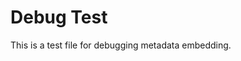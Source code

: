 <!--
============================================================
MARKPDFDOWN CONVERSION METADATA
============================================================
File: debug_test.md
Converted: 2025-07-16 13:38:17
Source PDF: Unknown
Batch ID: batch_6877d5cf9db48190aff4f8e23e5e61c9
Session ID: 20250716_143545
------------------------------------------------------------
PROCESSING DETAILS:
Pages Processed: Unknown
API Cost: $0.0000
Cost per Page: $0.0000
Tokens Used: Unknown
Post-Processing: Linted (47 fixes applied)
Size Optimization: 203,847 bytes saved
------------------------------------------------------------
BATCH CONTEXT:
Total Files in Batch: 3
Total Batch Cost: $1.1130
Average Batch Cost/Page: $0.0060
Processing Time: 6.5 minutes
============================================================
-->

<!--
============================================================
MARKPDFDOWN CONVERSION METADATA
============================================================
File: debug_test.md
Converted: 2025-07-16 13:37:51
Source PDF: Unknown
Batch ID: batch_6877d5cf9db48190aff4f8e23e5e61c9
Session ID: 20250716_143545
------------------------------------------------------------
PROCESSING DETAILS:
Pages Processed: Unknown
API Cost: $0.0000
Cost per Page: $0.0000
Tokens Used: Unknown
Post-Processing: Linted (47 fixes applied)
Size Optimization: 203,847 bytes saved
------------------------------------------------------------
BATCH CONTEXT:
Total Files in Batch: 3
Total Batch Cost: $1.1130
Average Batch Cost/Page: $0.0060
Processing Time: 6.5 minutes
============================================================
-->

<!--
============================================================
MARKPDFDOWN CONVERSION METADATA
============================================================
File: debug_test.md
Converted: 2025-07-16 13:37:29
Source PDF: Unknown
Batch ID: batch_6877d5cf9db48190aff4f8e23e5e61c9
Session ID: 20250716_143545
------------------------------------------------------------
PROCESSING DETAILS:
Pages Processed: Unknown
API Cost: $0.0000
Cost per Page: $0.0000
Tokens Used: Unknown
Post-Processing: Linted (47 fixes applied)
Size Optimization: 203,847 bytes saved
------------------------------------------------------------
BATCH CONTEXT:
Total Files in Batch: 3
Total Batch Cost: $1.1130
Average Batch Cost/Page: $0.0060
Processing Time: 6.5 minutes
============================================================
-->

<!--
============================================================
MARKPDFDOWN CONVERSION METADATA
============================================================
File: debug_test.md
Converted: 2025-07-16 13:36:28
Source PDF: Unknown
Batch ID: batch_debug
Session ID: debug_123
------------------------------------------------------------
PROCESSING DETAILS:
Pages Processed: Unknown
API Cost: $0.0000
Cost per Page: $0.0000
Tokens Used: Unknown
Post-Processing: Linted (5 fixes applied)
Size Optimization: 1,000 bytes saved
------------------------------------------------------------
BATCH CONTEXT:
Total Files in Batch: 1
Total Batch Cost: $0.0500
Average Batch Cost/Page: $0.0050
============================================================
-->

# Debug Test

This is a test file for debugging metadata embedding.
